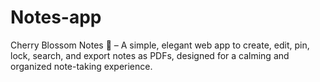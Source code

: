 # Notes-app
Cherry Blossom Notes 🌸 – A simple, elegant web app to create, edit, pin, lock, search, and export notes as PDFs, designed for a calming and organized note-taking experience.
